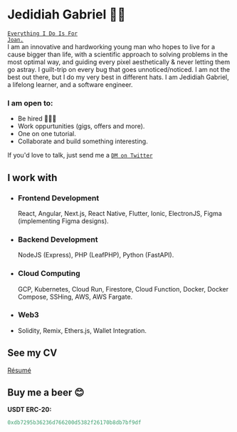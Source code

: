 # Jedidiah Gabriel 👋🏼
<code>[Everything I Do Is For Joan.](https://joan.onrender.com)</code><br>
I am an innovative and hardworking young man who hopes to live for a cause bigger than life, with a scientific approach to solving problems in the most optimal way, and guiding every pixel aesthetically & never letting them go astray. I guilt-trip on every bug that goes unnoticed/noticed. I am not the best out there, but I do my very best in different hats. I am Jedidiah Gabriel, a lifelong learner, and a software engineer.

### I am open to:
- Be hired 🙇🏼‍♂️
- Work oppurtunities (gigs, offers and more).
- One on one tutorial.
- Collaborate and build something interesting.

If you'd love to talk, just send me a <code>[DM on Twitter](https://twitter.com/jedshock)</code>

## I work with
- ### Frontend Development
   React, Angular, Next.js, React Native, Flutter, Ionic, ElectronJS, Figma (implementing Figma designs).
- ### Backend Development
   NodeJS (Express), PHP (LeafPHP), Python (FastAPI). 
- ### Cloud Computing
   GCP, Kubernetes, Cloud Run, Firestore, Cloud Function, Docker, Docker Compose, SSHing, AWS, AWS Fargate. 
- ### Web3
- Solidity, Remix, Ethers.js, Wallet Integration. 
## See my CV
[Résumé](https://drive.google.com/file/d/1NA3VRqWrS9iq2JF7JzUx7_-Ui086yrE4/view?usp=drivesdk)

## Buy me a beer 😊
<b>USDT ERC-20:</b>
```javascript
0xdb7295b36236d766200d5382f26170b8db7bf9df
```

